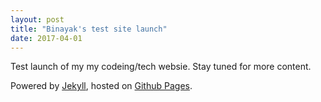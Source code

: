 ```yaml
---
layout: post
title: "Binayak's test site launch"
date: 2017-04-01
---
```


Test launch of my my codeing/tech websie. Stay tuned for more content.

Powered by [Jekyll](http://jekyllrb.com), hosted on [Github Pages](https://pages.github.com).

